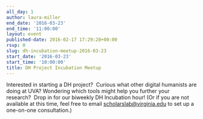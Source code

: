 ```yaml
---
all_day: 1
author: laura-miller
end_date: '2016-03-23'
end_time: '11:00:00'
layout: event
published-date: 2016-02-17 17:29:28+00:00
rsvp: 0
slug: dh-incubation-meetup-2016-03-23
start_date: '2016-03-23'
start_time: '10:00:00'
title: DH Project Incubation Meetup
---
```


Interested in starting a DH project?  Curious what other digital humanists are doing at UVA? Wondering which tools might help you further your research?  Drop in for our biweekly DH Incubation hour! (Or if you are not available at this time, feel free to email scholarslab@virginia.edu to set up a one-on-one consultation.)
